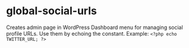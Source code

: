 global-social-urls
==================

Creates admin page in WordPress Dashboard menu for managing social profile URLs. Use them by echoing the constant. Example: `<?php echo TWITTER_URL; ?>`